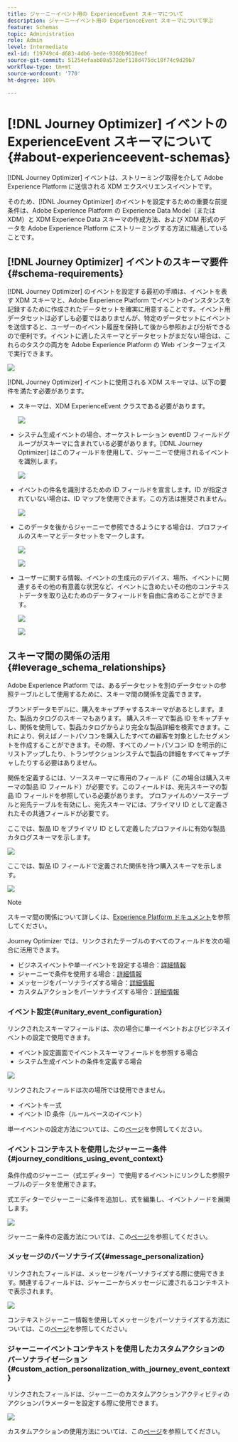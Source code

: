 ```yaml
---
title: ジャーニーイベント用の ExperienceEvent スキーマについて
description: ジャーニーイベント用の ExperienceEvent スキーマについて学ぶ
feature: Schemas
topic: Administration
role: Admin
level: Intermediate
exl-id: f19749c4-d683-4db6-bede-9360b9610eef
source-git-commit: 51254efaab08a572def118d475dc18f74c9d29b7
workflow-type: tm+mt
source-wordcount: '770'
ht-degree: 100%

---
```


# [!DNL Journey Optimizer] イベントの ExperienceEvent スキーマについて {#about-experienceevent-schemas}

[!DNL Journey Optimizer] イベントは、ストリーミング取得を介して Adobe Experience Platform に送信される XDM エクスペリエンスイベントです。

そのため、[!DNL Journey Optimizer] のイベントを設定するための重要な前提条件は、Adobe Experience Platform の Experience Data Model（または XDM）と XDM Experience Data スキーマの作成方法、および XDM 形式のデータを Adobe Experience Platform にストリーミングする方法に精通していることです。

## [!DNL Journey Optimizer] イベントのスキーマ要件  {#schema-requirements}

[!DNL Journey Optimizer] のイベントを設定する最初の手順は、イベントを表す XDM スキーマと、Adobe Experience Platform でイベントのインスタンスを記録するために作成されたデータセットを確実に用意することです。イベント用データセットは必ずしも必要ではありませんが、特定のデータセットにイベントを送信すると、ユーザーのイベント履歴を保持して後から参照および分析できるので便利です。イベントに適したスキーマとデータセットがまだない場合は、これらのタスクの両方を Adobe Experience Platform の Web インターフェイスで実行できます。

![](../assets/schema1.png)

[!DNL Journey Optimizer] イベントに使用される XDM スキーマは、以下の要件を満たす必要があります。

* スキーマは、XDM ExperienceEvent クラスである必要があります。

   ![](../assets/schema2.png)

* システム生成イベントの場合、オーケストレーション eventID フィールドグループがスキーマに含まれている必要があります。[!DNL Journey Optimizer] はこのフィールドを使用して、ジャーニーで使用されるイベントを識別します。

   ![](../assets/schema3.png)

* イベントの件名を識別するための ID フィールドを宣言します。ID が指定されていない場合は、ID マップを使用できます。この方法は推奨されません。

   ![](../assets/schema4.png)

* このデータを後からジャーニーで参照できるようにする場合は、プロファイルのスキーマとデータセットをマークします。

   ![](../assets/schema5.png)

   ![](../assets/schema6.png)

* ユーザーに関する情報、イベントの生成元のデバイス、場所、イベントに関連するその他の有意義な状況など、イベントに含めたいその他のコンテキストデータを取り込むためのデータフィールドを自由に含めることができます。

   ![](../assets/schema7.png)

   ![](../assets/schema8.png)

## スキーマ間の関係の活用{#leverage_schema_relationships}

Adobe Experience Platform では、あるデータセットを別のデータセットの参照テーブルとして使用するために、スキーマ間の関係を定義できます。

ブランドデータモデルに、購入をキャプチャするスキーマがあるとします。また、製品カタログのスキーマもあります。 購入スキーマで製品 ID をキャプチャし、関係を使用して、製品カタログからより完全な製品詳細を検索できます。これにより、例えばノートパソコンを購入したすべての顧客を対象としたセグメントを作成することができます。その際、すべてのノートパソコン ID を明示的にリストアップしたり、トランザクションシステムで製品の詳細をすべてキャプチャしたりする必要はありません。

関係を定義するには、ソーススキーマに専用のフィールド（この場合は購入スキーマの製品 ID フィールド）が必要です。このフィールドは、宛先スキーマの製品 ID フィールドを参照している必要があります。 プロファイルのソーステーブルと宛先テーブルを有効にし、宛先スキーマには、プライマリ ID として定義されたその共通フィールドが必要です。

ここでは、製品 ID をプライマリ ID として定義したプロファイルに有効な製品カタログスキーマを示します。

![](../assets/schema9.png)

ここでは、製品 ID フィールドで定義された関係を持つ購入スキーマを示します。

![](../assets/schema10.png)

>[!NOTE]
>
>スキーマ間の関係について詳しくは、[Experience Platform ドキュメント](https://experienceleague.adobe.com/docs/platform-learn/tutorials/schemas/configure-relationships-between-schemas.html?lang=ja)を参照してください。

Journey Optimizer では、リンクされたテーブルのすべてのフィールドを次の場合に活用できます。

* ビジネスイベントや単一イベントを設定する場合：[詳細情報](../event/experience-event-schema.md#unitary_event_configuration)
* ジャーニーで条件を使用する場合：[詳細情報](../event/experience-event-schema.md#journey_conditions_using_event_context)
* メッセージをパーソナライズする場合：[詳細情報](../event/experience-event-schema.md#message_personalization)
* カスタムアクションをパーソナライズする場合：[詳細情報](../event/experience-event-schema.md#custom_action_personalization_with_journey_event_context)

### イベント設定{#unitary_event_configuration}

リンクされたスキーマフィールドは、次の場合に単一イベントおよびビジネスイベントの設定で使用できます。

* イベント設定画面でイベントスキーマフィールドを参照する場合
* システム生成イベントの条件を定義する場合

![](../assets/schema11.png)

リンクされたフィールドは次の場所では使用できません。

* イベントキー式
* イベント ID 条件（ルールベースのイベント）

単一イベントの設定方法については、この[ページ](../event/about-creating.md)を参照してください。

### イベントコンテキストを使用したジャーニー条件{#journey_conditions_using_event_context}

条件作成のジャーニー（式エディター）で使用するイベントにリンクした参照テーブルのデータを使用できます。

式エディターでジャーニーに条件を追加し、式を編集し、イベントノードを展開します。

![](../assets/schema12.png)

ジャーニー条件の定義方法については、この[ページ](../building-journeys/condition-activity.md)を参照してください。

### メッセージのパーソナライズ{#message_personalization}

リンクされたフィールドは、メッセージをパーソナライズする際に使用できます。関連するフィールドは、ジャーニーからメッセージに渡されるコンテキストで表示されます。

![](../assets/schema14.png)

コンテキストジャーニー情報を使用してメッセージをパーソナライズする方法については、この[ページ](../personalization/personalization-use-case.md)を参照してください。

### ジャーニーイベントコンテキストを使用したカスタムアクションのパーソナライゼーション{#custom_action_personalization_with_journey_event_context}

リンクされたフィールドは、ジャーニーのカスタムアクションアクティビティのアクションパラメーターを設定する際に使用できます。

![](../assets/schema13.png)

カスタムアクションの使用方法については、この[ページ](../building-journeys/using-custom-actions.md)を参照してください。
